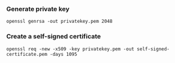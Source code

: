 ### Generate private key

```
openssl genrsa -out privatekey.pem 2048
```

### Create a self-signed certificate

```
openssl req -new -x509 -key privatekey.pem -out self-signed-certificate.pem -days 1095
```